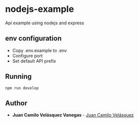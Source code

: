 # nodejs-example

Api example using nodejs and express

## env configuration

* Copy .env.example to .env
* Configure port
* Set default API prefix

## Running

```
npm run develop
```

## Author

* **Juan Camilo Velásquez Vanegas** - [Juan Camilo Velásquez](https://github.com/pillowslept)